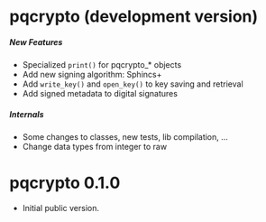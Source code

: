 # pqcrypto (development version)

##### New Features
 - Specialized `print()` for pqcrypto_* objects
 - Add new signing algorithm: Sphincs+
 - Add `write_key()` and `open_key()` to key saving and retrieval
 - Add signed metadata to digital signatures

##### Internals
 - Some changes to classes, new tests, lib compilation, ...
 - Change data types from integer to raw

# pqcrypto 0.1.0

 - Initial public version.

